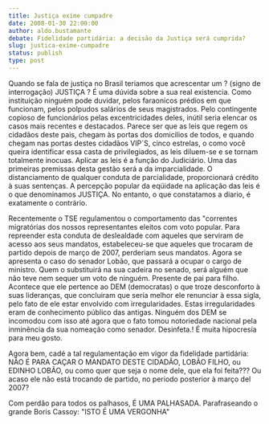 ```yaml
---
title: Justiça exime cumpadre
date: 2008-01-30 22:00:00
author: aldo.bustamante
debate: Fidelidade partidária: a decisão da Justiça será cumprida?
slug: justica-exime-cumpadre
status: publish 
type: post
---
```


Quando se fala de justiça no Brasil teriamos que acrescentar um ? (signo de interrogação) JUSTIÇA ? É uma dúvida sobre a sua real existencia. Como instituição ninguém pode duvidar, pelos faraonicos prédios em que funcionam, pelos polpudos salários de seus magistrados. Pelo contingente copioso de funcionários pelas excentricidades deles, inútil seria elencar os casos mais recentes e destacados. Parece ser que as leis que regem os cidadãos deste pais, chegam às portas dos domicilios de todos, e quando chegam nas portas destes cidadãos VIP´S, cinco estrelas, o como você queira identificar essa casta de privilegiados, as leis diluem-se e se tornam totalmente inocuas. Aplicar as leis é a função do Judiciário. Uma das primeiras premissas desta gestão será a da imparcialidade. O distanciamento de qualquer conduta de parcialidade, proporcionará crédito à suas sentenças. A percepção popular da eqüidade na aplicação das leis é o que denominamos JUSTIÇA. No entanto, o que constatamos a diario, é exatamente o contrário.  

Recentemente o TSE regulamentou o comportamento das "correntes migratórias dos nossos representantes eleitos com voto popular. Para repreender esta conduta de deslealdade com aqueles que serviram de acesso aos seus mandatos, estabeleceu-se que aqueles que trocaram de partido depois de março de 2007, perderiam seus mandatos. Agora se apresenta o caso do senador Lobão, que passará a ocupar o cargo de ministro. Quem o substituirá na sua cadeira no senado, será alguém que não teve nem sequer um voto de ninguém. Presente de pai para filho. Acontece que ele pertence ao DEM (democratas) o que troze desconforto à suas lideranças, que concluiram que sería melhor ele renunciar à essa sigla, pelo fato de ele estar envolvido com irregularidades. Estas irregularidades eram de conhecimento público das antigas. Ninguém dos DEM se incomodou com isso até agora que o fato tomou notoriedade nacional pela inminência da sua nomeação como senador. Desinfeta.! É muita hipocresía para meu gosto.   

Agora bem, cadé a tal regulamentação em vigor da fidelidade partidária: NÃO É PARA CAÇAR O MANDATO DESTE CIDADÃO, LOBÃO FILHO, ou EDINHO LOBÃO, ou como quer que seja o nome dele, que ela foi feita??? Ou acaso ele não está trocando de partido, no periodo posterior à março del 2007?  

Com perdão para todos os palhasos, É UMA PALHASADA. Parafraseando o grande Boris Cassoy: "ISTO É UMA VERGONHA"
